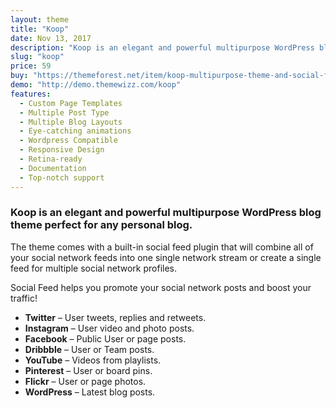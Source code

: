 ```yaml
---
layout: theme
title: "Koop"
date: Nov 13, 2017
description: "Koop is an elegant and powerful multipurpose WordPress blog theme perfect for any personal blog."
slug: "koop"
price: 59
buy: "https://themeforest.net/item/koop-multipurpose-theme-and-social-feed/20120685"
demo: "http://demo.themewizz.com/koop"
features:
  - Custom Page Templates
  - Multiple Post Type
  - Multiple Blog Layouts
  - Eye-catching animations
  - Wordpress Compatible
  - Responsive Design
  - Retina-ready
  - Documentation
  - Top-notch support
---
```


<h3 class="lead">Koop is an elegant and powerful multipurpose WordPress blog theme perfect for any personal blog.</h3>

The theme comes with a built-in social feed plugin that will combine all of your social network feeds into one single network stream or create a single feed for multiple social network profiles.

Social Feed helps you promote your social network posts and boost your traffic!

- **Twitter** – User tweets, replies and retweets.
- **Instagram** – User video and photo posts.
- **Facebook** – Public User or page posts.
- **Dribbble** – User or Team posts.
- **YouTube** – Videos from playlists.
- **Pinterest** – User or board pins.
- **Flickr** – User or page photos.
- **WordPress** – Latest blog posts.

&nbsp;
